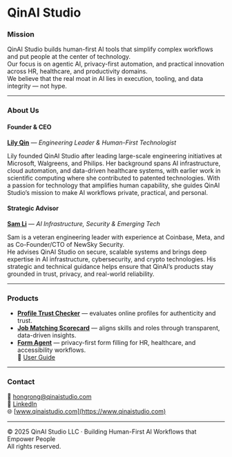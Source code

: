 # QinAI Studio

### **Mission**
QinAI Studio builds human-first AI tools that simplify complex workflows and put people at the center of technology.  
Our focus is on agentic AI, privacy-first automation, and practical innovation across HR, healthcare, and productivity domains.  
We believe that the real moat in AI lies in execution, tooling, and data integrity — not hype.

---

### **About Us**

#### **Founder & CEO**
[**Lily Qin**](https://www.linkedin.com/in/lily-qin-2312382/) — *Engineering Leader & Human-First Technologist*

Lily founded QinAI Studio after leading large-scale engineering initiatives at Microsoft, Walgreens, and Philips.
Her background spans AI infrastructure, cloud automation, and data-driven healthcare systems, with earlier work in scientific computing where she contributed to patented technologies. With a passion for technology that amplifies human capability, she guides QinAI Studio’s mission to make AI workflows private, practical, and personal.

#### **Strategic Advisor**
[**Sam Li**](https://www.linkedin.com/in/samsongli/) — *AI Infrastructure, Security & Emerging Tech*

Sam is a veteran engineering leader with experience at Coinbase, Meta, and as Co-Founder/CTO of NewSky Security.  
He advises QinAI Studio on secure, scalable systems and brings deep expertise in AI infrastructure, cybersecurity, and crypto technologies. His strategic and technical guidance helps ensure that QinAI’s products stay grounded in trust, privacy, and real-world reliability.

---

### **Products**
- **[Profile Trust Checker](https://qinaistudio-profilechecker.streamlit.app/)** — evaluates online profiles for authenticity and trust.  
- **[Job Matching Scorecard](https://qinaistudio-jobmatch.streamlit.app/)** — aligns skills and roles through transparent, data-driven insights.  
- **[Form Agent](https://qinaistudio-formagent.streamlit.app/)** — privacy-first form filling for HR, healthcare, and accessibility workflows.  
  📘 [User Guide](https://github.com/LilyQin19/qinaistudio.github.io/blob/main/FormAgent_UserGuide.md)

---

### **Contact**
📧 [hongrong@qinaistudio.com](mailto:hongrong@qinaistudio.com)  
🔗 [LinkedIn](https://www.linkedin.com/in/lily-qin-2312382/)  
🌐 [www.qinaistudio.com](https://www.qinaistudio.com)

---

© 2025 QinAI Studio LLC · Building Human-First AI Workflows that Empower People  
All rights reserved.
